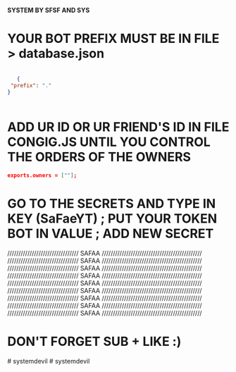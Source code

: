 **SYSTEM BY SFSF AND SYS**


# YOUR BOT PREFIX MUST BE IN FILE > database.json
```json
 
   {
 "prefix": "."
}
   
```

# ADD UR ID OR UR FRIEND'S ID IN FILE CONGIG.JS UNTIL YOU CONTROL THE ORDERS OF THE OWNERS

```json
exports.owners = [""];
```

  
# GO TO THE SECRETS AND TYPE IN KEY (SaFaeYT) ; PUT YOUR TOKEN BOT IN VALUE ; ADD NEW SECRET
//////////////////////////////// SAFAA /////////////////////////////////////////////
//////////////////////////////// SAFAA /////////////////////////////////////////////
//////////////////////////////// SAFAA /////////////////////////////////////////////
//////////////////////////////// SAFAA /////////////////////////////////////////////
//////////////////////////////// SAFAA /////////////////////////////////////////////
//////////////////////////////// SAFAA /////////////////////////////////////////////
//////////////////////////////// SAFAA /////////////////////////////////////////////
//////////////////////////////// SAFAA /////////////////////////////////////////////
//////////////////////////////// SAFAA /////////////////////////////////////////////

# DON'T FORGET SUB + LIKE :)
#   s y s t e m d e v i l  
 #   s y s t e m d e v i l  
 